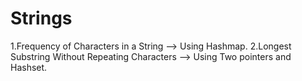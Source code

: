 # Strings
1.Frequency of Characters in a String --> Using Hashmap.
2.Longest Substring Without Repeating Characters --> Using Two pointers and Hashset.
